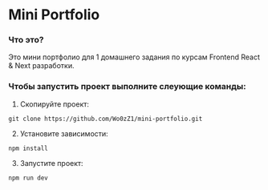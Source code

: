 # Mini Portfolio

### Что это?

Это мини портфолио для 1 домашнего задания по курсам Frontend React & Next разработки.

### Чтобы запустить проект выполните слеующие команды:

1. Скопируйте проект:

```
git clone https://github.com/Wo0zZ1/mini-portfolio.git
```

2. Установите зависимости:

```
npm install
```

3. Запустите проект:

```
npm run dev
```
